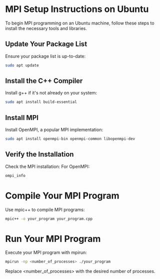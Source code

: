 # MPI Setup Instructions on Ubuntu

To begin MPI programming on an Ubuntu machine, follow these steps to install the necessary tools and libraries.

## Update Your Package List

Ensure your package list is up-to-date:

```bash
sudo apt update
```
## Install the C++ Compiler
Install g++ if it's not already on your system:
```bash
sudo apt install build-essential
```

## Install MPI
Install OpenMPI, a popular MPI implementation:
```bash
sudo apt install openmpi-bin openmpi-common libopenmpi-dev
```
## Verify the Installation
Check the MPI installation:
For OpenMPI:

``` bash
ompi_info
```
# Compile Your MPI Program
Use mpic++ to compile MPI programs:
```bash
mpic++ -o your_program your_program.cpp
```
# Run Your MPI Program
Execute your MPI program with mpirun:
```bash
mpirun -np <number_of_processes> ./your_program
```
Replace <number_of_processes> with the desired number of processes.